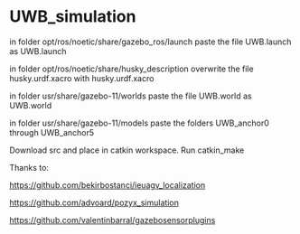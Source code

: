 # UWB_simulation

in folder opt/ros/noetic/share/gazebo_ros/launch paste the file UWB.launch as UWB.launch

in folder opt/ros/noetic/share/husky_description overwrite the file husky.urdf.xacro with husky.urdf.xacro

in folder usr/share/gazebo-11/worlds paste the file UWB.world as UWB.world

in folder usr/share/gazebo-11/models paste the folders UWB_anchor0 through UWB_anchor5

Download src and place in catkin workspace. Run catkin_make

Thanks to:

https://github.com/bekirbostanci/ieuagv_localization

https://github.com/advoard/pozyx_simulation

https://github.com/valentinbarral/gazebosensorplugins
